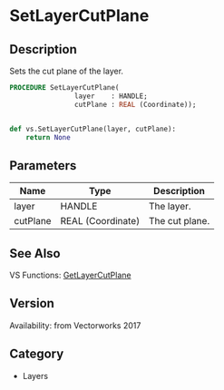 # SetLayerCutPlane

## Description
Sets the cut plane of the layer.

```pascal
PROCEDURE SetLayerCutPlane(
				layer    : HANDLE;
				cutPlane : REAL (Coordinate));
```

```python

def vs.SetLayerCutPlane(layer, cutPlane):
    return None
```

## Parameters
|Name|Type|Description|
|---|---|---|
|layer|HANDLE|The layer.|
|cutPlane|REAL (Coordinate)|The cut plane.|

## See Also
VS Functions:
[GetLayerCutPlane](GetLayerCutPlane.md)

## Version
Availability: from Vectorworks 2017
## Category
* Layers


